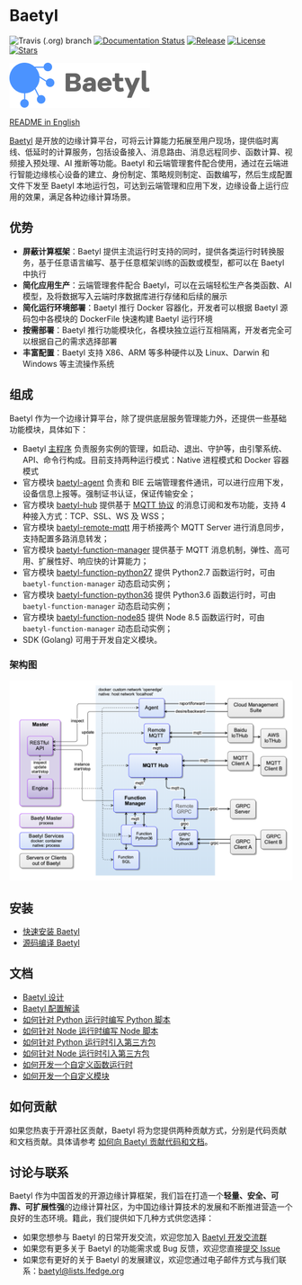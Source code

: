 # Baetyl

![Travis (.org) branch](https://img.shields.io/travis/baetyl/baetyl/master) [![Documentation Status](https://img.shields.io/badge/docs-latest-brightgreen.svg?style=flat)](https://baetyl.io/en) [![Release](https://img.shields.io/github/v/release/baetyl/baetyl?color=blue&include_prereleases&label=pre-release)](https://github.com/baetyl/baetyl/releases) [![License](https://img.shields.io/github/license/baetyl/baetyl?color=blue)](LICENSE) [![Stars](https://img.shields.io/github/stars/baetyl/baetyl?style=social)](Stars)

![Baetyl-logo](./docs/images/logo/logo-with-name.png)

[README in English](./README.md)

[Baetyl](https://baetyl.io) 是开放的边缘计算平台，可将云计算能力拓展至用户现场，提供临时离线、低延时的计算服务，包括设备接入、消息路由、消息远程同步、函数计算、视频接入预处理、AI 推断等功能。Baetyl 和云端管理套件配合使用，通过在云端进行智能边缘核心设备的建立、身份制定、策略规则制定、函数编写，然后生成配置文件下发至 Baetyl 本地运行包，可达到云端管理和应用下发，边缘设备上运行应用的效果，满足各种边缘计算场景。

## 优势

- **屏蔽计算框架**：Baetyl 提供主流运行时支持的同时，提供各类运行时转换服务，基于任意语言编写、基于任意框架训练的函数或模型，都可以在 Baetyl 中执行
- **简化应用生产**：云端管理套件配合 Baetyl，可以在云端轻松生产各类函数、AI 模型，及将数据写入云端时序数据库进行存储和后续的展示
- **简化运行环境部署**：Baetyl 推行 Docker 容器化，开发者可以根据 Baetyl 源码包中各模块的 DockerFile 快速构建 Baetyl 运行环境
- **按需部署**：Baetyl 推行功能模块化，各模块独立运行互相隔离，开发者完全可以根据自己的需求选择部署
- **丰富配置**：Baetyl 支持 X86、ARM 等多种硬件以及 Linux、Darwin 和 Windows 等主流操作系统

## 组成

Baetyl 作为一个边缘计算平台，除了提供底层服务管理能力外，还提供一些基础功能模块，具体如下：

- Baetyl [主程序](./docs/zh-cn/overview/Design.md#主程序) 负责服务实例的管理，如启动、退出、守护等，由引擎系统、API、命令行构成。目前支持两种运行模式：Native 进程模式和 Docker 容器模式
- 官方模块 [baetyl-agent](./docs/zh-cn/overview/Design.md#baetyl-agent) 负责和 BIE 云端管理套件通讯，可以进行应用下发，设备信息上报等。强制证书认证，保证传输安全；
- 官方模块 [baetyl-hub](./docs/zh-cn/overview/Design.md#baetyl-hub) 提供基于 [MQTT 协议](http://docs.oasis-open.org/mqtt/mqtt/v3.1.1/os/mqtt-v3.1.1-os.html) 的消息订阅和发布功能，支持 4 种接入方式：TCP、SSL、WS 及 WSS；
- 官方模块 [baetyl-remote-mqtt](./docs/zh-cn/overview/Design.md#baetyl-remote-mqtt) 用于桥接两个 MQTT Server 进行消息同步，支持配置多路消息转发；
- 官方模块 [baetyl-function-manager](./docs/zh-cn/overview/Design.md#baetyl-function-manager) 提供基于 MQTT 消息机制，弹性、高可用、扩展性好、响应快的计算能力；
- 官方模块 [baetyl-function-python27](./docs/zh-cn/overview/Design.md#baetyl-function-python27) 提供 Python2.7 函数运行时，可由 `baetyl-function-manager` 动态启动实例；
- 官方模块 [baetyl-function-python36](./docs/zh-cn/overview/Design.md#baetyl-function-python36) 提供 Python3.6 函数运行时，可由`baetyl-function-manager` 动态启动实例；
- 官方模块 [baetyl-function-node85](./docs/zh-cn/overview/Design.md#baetyl-function-node85) 提供 Node 8.5 函数运行时，可由`baetyl-function-manager` 动态启动实例；
- SDK (Golang) 可用于开发自定义模块。

### 架构图

![架构图](./docs/images/overview/design/design_overview.png)

## 安装

- [快速安装 Baetyl](./docs/zh-cn/setup/Quick-Install.md)
- [源码编译 Baetyl](./docs/zh-cn/setup/Build-from-Source.md)

## 文档

- [Baetyl 设计](./docs/zh-cn/overview/Design.md)
- [Baetyl 配置解读](./docs/zh-cn/tutorials/Config-interpretation.md)
- [如何针对 Python 运行时编写 Python 脚本](./docs/zh-cn/customize/How-to-write-a-python-script-for-python-runtime.md)
- [如何针对 Node 运行时编写 Node 脚本](./docs/zh-cn/customize/How-to-write-a-node-script-for-node-runtime.md)
- [如何针对 Python 运行时引入第三方包](./docs/zh-cn/customize/How-to-import-third-party-libraries-for-python-runtime.md)
- [如何针对 Node 运行时引入第三方包](./docs/zh-cn/customize/How-to-import-third-party-libraries-for-node-runtime.md)
- [如何开发一个自定义函数运行时](./docs/zh-cn/customize/How-to-develop-a-customize-runtime-for-function.md)
- [如何开发一个自定义模块](./docs/zh-cn/customize/How-to-develop-a-customize-module.md)

## 如何贡献

如果您热衷于开源社区贡献，Baetyl 将为您提供两种贡献方式，分别是代码贡献和文档贡献。具体请参考 [如何向 Baetyl 贡献代码和文档](./CONTRIBUTING-CN.md)。

## 讨论与联系

Baetyl 作为中国首发的开源边缘计算框架，我们旨在打造一个**轻量、安全、可靠、可扩展性强**的边缘计算社区，为中国边缘计算技术的发展和不断推进营造一个良好的生态环境。籍此，我们提供如下几种方式供您选择：

- 如果您想参与 Baetyl 的日常开发交流，欢迎您加入 [Baetyl 开发交流群](https://baetyl.bj.bcebos.com/Wechat/Wechat-Baetyl.png)
- 如果您有更多关于 Baetyl 的功能需求或 Bug 反馈，欢迎您直接[提交 Issue](https://github.com/baetyl/baetyl/issues)
- 如果您有更好的关于 Baetyl 的发展建议，欢迎您通过电子邮件方式与我们联系：<baetyl@lists.lfedge.org>
